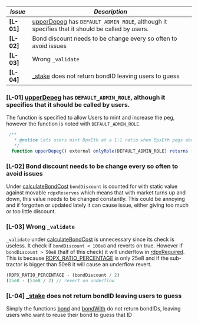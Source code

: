 | *Issue*    | *Description*                                                                                                                                                                                    |
|------------|--------------------------------------------------------------------------------------------------------------------------------------------------------------------------------------------------|
| **[L-01]** | [upperDepeg](https://github.com/code-423n4/2023-08-dopex/blob/main/contracts/core/RdpxV2Core.sol#L1051-L1070) has `DEFAULT_ADMIN_ROLE`, although it specifies that it should be called by users. |
| **[L-02]** | Bond discount needs to be change every so often to avoid issues                                                                                                                                  |
| **[L-03]** | Wrong `_validate`                                                                                                                                                                                |
| **[L-04]** | [_stake](https://github.com/code-423n4/2023-08-dopex/blob/main/contracts/core/RdpxV2Core.sol#L566-L583) does not return bondID leaving users to guess                                            |

### **[L-01]** [upperDepeg](https://github.com/code-423n4/2023-08-dopex/blob/main/contracts/core/RdpxV2Core.sol#L1051-L1070) has `DEFAULT_ADMIN_ROLE`, although it specifies that it should be called by users.
The function is specified to allow Users to mint and increase the peg, however the function is noted with `DEFAULT_ADMIN_ROLE`.
```jsx
 /**
   * @notice Lets users mint DpxEth at a 1:1 ratio when DpxEth pegs above 1.01 of the ETH token
   */
  function upperDepeg() external onlyRole(DEFAULT_ADMIN_ROLE) returns (uint256 wethReceived) {
```

### **[L-02]** Bond discount needs to be change every so often to avoid issues
Under [calculateBondCost](https://github.com/code-423n4/2023-08-dopex/blob/main/contracts/core/RdpxV2Core.sol#L1163-L1165) `bondDiscount` is counted for with static value against movable `rdpxReserves` which means that with market turns up and down, this value needs to be changed constantly. This could be annoying and if forgotten or updated lately it can cause issue, either giving too much or too little discount.

### **[L-03]** Wrong `_validate`
`_validate` under [calculateBondCost](https://github.com/code-423n4/2023-08-dopex/blob/main/contracts/core/RdpxV2Core.sol#L1163-L1165) is unnecessary since its check is useless. It check if `bondDiscount < 100e8` and reverts on true. However if `bondDiscount > 50e8` (half of this check) it will underflow in [rdpxRequired](https://github.com/code-423n4/2023-08-dopex/blob/main/contracts/core/RdpxV2Core.sol#L1169-L1173). This is because [RDPX_RATIO_PERCENTAGE](https://github.com/code-423n4/2023-08-dopex/blob/main/contracts/core/RdpxV2Core.sol#L88) is only 25e8 and if the sub-tractor is bigger than 50e8 it will cause an underflow revert. 
```jsx
(RDPX_RATIO_PERCENTAGE - (bondDiscount / 2)
(25e8 - (51e8 / 2) // revert on underflow
```

### **[L-04]** [_stake](https://github.com/code-423n4/2023-08-dopex/blob/main/contracts/core/RdpxV2Core.sol#L566-L583) does not return bondID leaving users to guess 
Simply the functions [bond](https://github.com/code-423n4/2023-08-dopex/blob/main/contracts/core/RdpxV2Core.sol#L894-L933) and [bondWith](https://github.com/code-423n4/2023-08-dopex/blob/main/contracts/core/RdpxV2Core.sol#L819-L885) do not return bondIDs, leaving users who want to reuse their bond to guess that ID